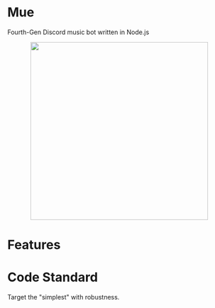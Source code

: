 # Mue

Fourth-Gen Discord music bot written in Node.js

<div align="center">
<img align="center" src="https://github.com/user-attachments/assets/c20205bd-b609-4438-9bd6-d9c978bb1868" width="400" height="400">
</div>

# Features

# Code Standard
Target the "simplest" with robustness.
